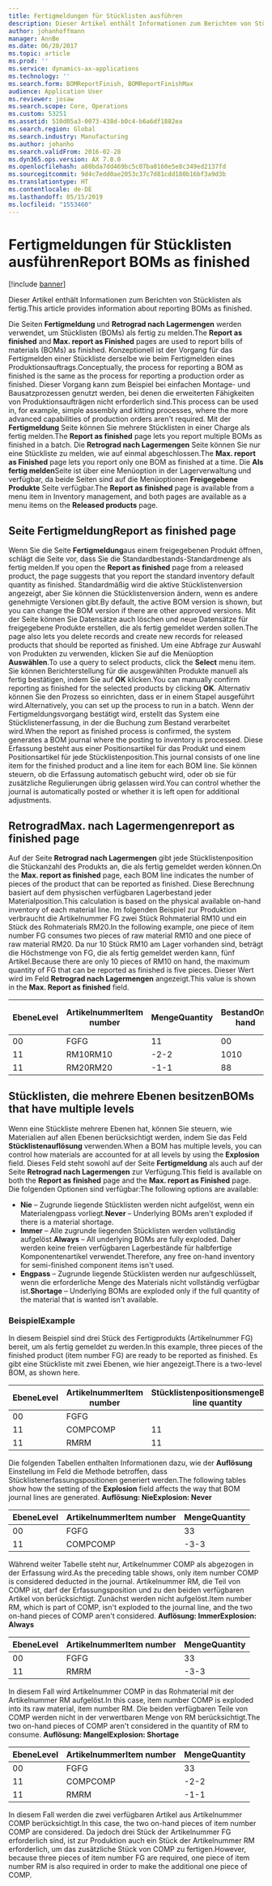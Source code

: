 ```yaml
---
title: Fertigmeldungen für Stücklisten ausführen
description: Dieser Artikel enthält Informationen zum Berichten von Stücklisten als fertig.
author: johanhoffmann
manager: AnnBe
ms.date: 06/20/2017
ms.topic: article
ms.prod: ''
ms.service: dynamics-ax-applications
ms.technology: ''
ms.search.form: BOMReportFinish, BOMReportFinishMax
audience: Application User
ms.reviewer: josaw
ms.search.scope: Core, Operations
ms.custom: 53251
ms.assetid: 510d05a3-0073-438d-b0c4-b6a6df1882ea
ms.search.region: Global
ms.search.industry: Manufacturing
ms.author: johanho
ms.search.validFrom: 2016-02-28
ms.dyn365.ops.version: AX 7.0.0
ms.openlocfilehash: a80bda7dd469bc5c07ba0160e5e8c349ed2137fd
ms.sourcegitcommit: 9d4c7edd0ae2053c37c7d81cdd180b16bf3a9d3b
ms.translationtype: HT
ms.contentlocale: de-DE
ms.lasthandoff: 05/15/2019
ms.locfileid: "1553460"
---
```

# <a name="report-boms-as-finished"></a><span data-ttu-id="cac03-103">Fertigmeldungen für Stücklisten ausführen</span><span class="sxs-lookup"><span data-stu-id="cac03-103">Report BOMs as finished</span></span>

[!include [banner](../includes/banner.md)]

<span data-ttu-id="cac03-104">Dieser Artikel enthält Informationen zum Berichten von Stücklisten als fertig.</span><span class="sxs-lookup"><span data-stu-id="cac03-104">This article provides information about reporting BOMs as finished.</span></span>

<span data-ttu-id="cac03-105">Die Seiten **Fertigmeldung** und **Retrograd nach Lagermengen** werden verwendet, um Stücklisten (BOMs) als fertig zu melden.</span><span class="sxs-lookup"><span data-stu-id="cac03-105">The **Report as finished** and **Max. report as Finished** pages are used to report bills of materials (BOMs) as finished.</span></span> <span data-ttu-id="cac03-106">Konzeptionell ist der Vorgang für das Fertigmelden einer Stückliste derselbe wie beim Fertigmelden eines Produktionsauftrags.</span><span class="sxs-lookup"><span data-stu-id="cac03-106">Conceptually, the process for reporting a BOM as finished is the same as the process for reporting a production order as finished.</span></span> <span data-ttu-id="cac03-107">Dieser Vorgang kann zum Beispiel bei einfachen Montage- und Bausatzprozessen genutzt werden, bei denen die erweiterten Fähigkeiten von Produktionsaufträgen nicht erforderlich sind.</span><span class="sxs-lookup"><span data-stu-id="cac03-107">This process can be used in, for example, simple assembly and kitting processes, where the more advanced capabilities of production orders aren't required.</span></span> <span data-ttu-id="cac03-108">Mit der **Fertigmeldung** Seite können Sie mehrere Stücklisten in einer Charge als fertig melden.</span><span class="sxs-lookup"><span data-stu-id="cac03-108">The **Report as finished** page lets you report multiple BOMs as finished in a batch.</span></span> <span data-ttu-id="cac03-109">Die **Retrograd nach Lagermengen** Seite können Sie nur eine Stückliste zu melden, wie auf einmal abgeschlossen.</span><span class="sxs-lookup"><span data-stu-id="cac03-109">The **Max. report as Finished** page lets you report only one BOM as finished at a time.</span></span> <span data-ttu-id="cac03-110">Die **Als fertig melden**Seite ist über eine Menüoption in der Lagerverwaltung und verfügbar, da beide Seiten sind auf die Menüoptionen **Freigegebene Produkte** Seite verfügbar.</span><span class="sxs-lookup"><span data-stu-id="cac03-110">The **Report as finished** page is available from a menu item in Inventory management, and both pages are available as a menu items on the **Released products** page.</span></span>

## <a name="report-as-finished-page"></a><span data-ttu-id="cac03-111">Seite Fertigmeldung</span><span class="sxs-lookup"><span data-stu-id="cac03-111">Report as finished page</span></span>
<span data-ttu-id="cac03-112">Wenn Sie die Seite **Fertigmeldung**aus einem freigegebenen Produkt öffnen, schlägt die Seite vor, dass Sie die Standardbestands-Standardmenge als fertig melden.</span><span class="sxs-lookup"><span data-stu-id="cac03-112">If you open the **Report as finished** page from a released product, the page suggests that you report the standard inventory default quantity as finished.</span></span> <span data-ttu-id="cac03-113">Standardmäßig wird die aktive Stücklistenversion angezeigt, aber Sie können die Stücklistenversion ändern, wenn es andere genehmigte Versionen gibt.</span><span class="sxs-lookup"><span data-stu-id="cac03-113">By default, the active BOM version is shown, but you can change the BOM version if there are other approved versions.</span></span> <span data-ttu-id="cac03-114">Mit der Seite können Sie Datensätze auch löschen und neue Datensätze für freigegebene Produkte erstellen, die als fertig gemeldet werden sollen.</span><span class="sxs-lookup"><span data-stu-id="cac03-114">The page also lets you delete records and create new records for released products that should be reported as finished.</span></span> <span data-ttu-id="cac03-115">Um eine Abfrage zur Auswahl von Produkten zu verwenden, klicken Sie auf die Menüoption **Auswählen**.</span><span class="sxs-lookup"><span data-stu-id="cac03-115">To use a query to select products, click the **Select** menu item.</span></span> <span data-ttu-id="cac03-116">Sie können Berichterstellung für die ausgewählten Produkte manuell als fertig bestätigen, indem Sie auf **OK** klicken.</span><span class="sxs-lookup"><span data-stu-id="cac03-116">You can manually confirm reporting as finished for the selected products by clicking **OK**.</span></span> <span data-ttu-id="cac03-117">Alternativ können Sie den Prozess so einrichten, dass er in einem Stapel ausgeführt wird.</span><span class="sxs-lookup"><span data-stu-id="cac03-117">Alternatively, you can set up the process to run in a batch.</span></span> <span data-ttu-id="cac03-118">Wenn der Fertigmeldungsvorgang bestätigt wird, erstellt das System eine Stücklistenerfassung, in der die Buchung zum Bestand verarbeitet wird.</span><span class="sxs-lookup"><span data-stu-id="cac03-118">When the report as finished process is confirmed, the system generates a BOM journal where the posting to inventory is processed.</span></span> <span data-ttu-id="cac03-119">Diese Erfassung besteht aus einer Positionsartikel für das Produkt und einem Positionsartikel für jede Stücklistenposition.</span><span class="sxs-lookup"><span data-stu-id="cac03-119">This journal consists of one line item for the finished product and a line item for each BOM line.</span></span> <span data-ttu-id="cac03-120">Sie können steuern, ob die Erfassung automatisch gebucht wird, oder ob sie für zusätzliche Regulierungen übrig gelassen wird.</span><span class="sxs-lookup"><span data-stu-id="cac03-120">You can control whether the journal is automatically posted or whether it is left open for additional adjustments.</span></span>

## <a name="max-report-as-finished-page"></a><span data-ttu-id="cac03-121">Retrograd</span><span class="sxs-lookup"><span data-stu-id="cac03-121">Max.</span></span> <span data-ttu-id="cac03-122">nach Lagermengen</span><span class="sxs-lookup"><span data-stu-id="cac03-122">report as finished page</span></span>
<span data-ttu-id="cac03-123">Auf der Seite **Retrograd nach Lagermengen** gibt jede Stücklistenposition die Stückanzahl des Produkts an, die als fertig gemeldet werden können.</span><span class="sxs-lookup"><span data-stu-id="cac03-123">On the **Max. report as finished** page, each BOM line indicates the number of pieces of the product that can be reported as finished.</span></span> <span data-ttu-id="cac03-124">Diese Berechnung basiert auf dem physischen verfügbaren Lagerbestand jeder Materialposition.</span><span class="sxs-lookup"><span data-stu-id="cac03-124">This calculation is based on the physical available on-hand inventory of each material line.</span></span> <span data-ttu-id="cac03-125">Im folgenden Beispiel zur Produktion verbraucht die Artikelnummer FG zwei Stück Rohmaterial RM10 und ein Stück des Rohmaterials RM20.</span><span class="sxs-lookup"><span data-stu-id="cac03-125">In the following example, one piece of item number FG consumes two pieces of raw material RM10 and one piece of raw material RM20.</span></span> <span data-ttu-id="cac03-126">Da nur 10 Stück RM10 am Lager vorhanden sind, beträgt die Höchstmenge von FG, die als fertig gemeldet werden kann, fünf Artikel.</span><span class="sxs-lookup"><span data-stu-id="cac03-126">Because there are only 10 pieces of RM10 on hand, the maximum quantity of FG that can be reported as finished is five pieces.</span></span> <span data-ttu-id="cac03-127">Dieser Wert wird im Feld **Retrograd nach Lagermengen** angezeigt.</span><span class="sxs-lookup"><span data-stu-id="cac03-127">This value is shown in the **Max. Report as finished** field.</span></span>

| <span data-ttu-id="cac03-128">Ebene</span><span class="sxs-lookup"><span data-stu-id="cac03-128">Level</span></span> | <span data-ttu-id="cac03-129">Artikelnummer</span><span class="sxs-lookup"><span data-stu-id="cac03-129">Item number</span></span> | <span data-ttu-id="cac03-130">Menge</span><span class="sxs-lookup"><span data-stu-id="cac03-130">Quantity</span></span> | <span data-ttu-id="cac03-131">Bestand</span><span class="sxs-lookup"><span data-stu-id="cac03-131">On-hand</span></span> | <span data-ttu-id="cac03-132">Retrograd</span><span class="sxs-lookup"><span data-stu-id="cac03-132">Max.</span></span> <span data-ttu-id="cac03-133">Fertigmeldung</span><span class="sxs-lookup"><span data-stu-id="cac03-133">Report as finished</span></span> |
|-------|-------------|----------|---------|-------------------------|
| <span data-ttu-id="cac03-134">0</span><span class="sxs-lookup"><span data-stu-id="cac03-134">0</span></span>     | <span data-ttu-id="cac03-135">FG</span><span class="sxs-lookup"><span data-stu-id="cac03-135">FG</span></span>          |  <span data-ttu-id="cac03-136">1</span><span class="sxs-lookup"><span data-stu-id="cac03-136">1</span></span>       | <span data-ttu-id="cac03-137">0</span><span class="sxs-lookup"><span data-stu-id="cac03-137">0</span></span>       | <span data-ttu-id="cac03-138">5</span><span class="sxs-lookup"><span data-stu-id="cac03-138">5</span></span>                       |
| <span data-ttu-id="cac03-139">1</span><span class="sxs-lookup"><span data-stu-id="cac03-139">1</span></span>     | <span data-ttu-id="cac03-140">RM10</span><span class="sxs-lookup"><span data-stu-id="cac03-140">RM10</span></span>        | <span data-ttu-id="cac03-141">-2</span><span class="sxs-lookup"><span data-stu-id="cac03-141">-2</span></span>       | <span data-ttu-id="cac03-142">10</span><span class="sxs-lookup"><span data-stu-id="cac03-142">10</span></span>      | <span data-ttu-id="cac03-143">5</span><span class="sxs-lookup"><span data-stu-id="cac03-143">5</span></span>                       |
| <span data-ttu-id="cac03-144">1</span><span class="sxs-lookup"><span data-stu-id="cac03-144">1</span></span>     | <span data-ttu-id="cac03-145">RM20</span><span class="sxs-lookup"><span data-stu-id="cac03-145">RM20</span></span>        | <span data-ttu-id="cac03-146">-1</span><span class="sxs-lookup"><span data-stu-id="cac03-146">-1</span></span>       |  <span data-ttu-id="cac03-147">8</span><span class="sxs-lookup"><span data-stu-id="cac03-147">8</span></span>      | <span data-ttu-id="cac03-148">8</span><span class="sxs-lookup"><span data-stu-id="cac03-148">8</span></span>                       |

## <a name="boms-that-have-multiple-levels"></a><span data-ttu-id="cac03-149">Stücklisten, die mehrere Ebenen besitzen</span><span class="sxs-lookup"><span data-stu-id="cac03-149">BOMs that have multiple levels</span></span>
<span data-ttu-id="cac03-150">Wenn eine Stückliste mehrere Ebenen hat, können Sie steuern, wie Materialien auf allen Ebenen berücksichtigt werden, indem Sie das Feld **Stücklistenauflösung** verwenden.</span><span class="sxs-lookup"><span data-stu-id="cac03-150">When a BOM has multiple levels, you can control how materials are accounted for at all levels by using the **Explosion** field.</span></span> <span data-ttu-id="cac03-151">Dieses Feld steht sowohl auf der Seite **Fertigmeldung** als auch auf der Seite **Retrograd nach Lagermengen** zur Verfügung.</span><span class="sxs-lookup"><span data-stu-id="cac03-151">This field is available on both the **Report as finished** page and the **Max. report as Finished** page.</span></span> <span data-ttu-id="cac03-152">Die folgenden Optionen sind verfügbar:</span><span class="sxs-lookup"><span data-stu-id="cac03-152">The following options are available:</span></span>

-   <span data-ttu-id="cac03-153">**Nie** – Zugrunde liegende Stücklisten werden nicht aufgelöst, wenn ein Materialengpass vorliegt.</span><span class="sxs-lookup"><span data-stu-id="cac03-153">**Never** – Underlying BOMs aren't exploded if there is a material shortage.</span></span>
-   <span data-ttu-id="cac03-154">**Immer** – Alle zugrunde liegenden Stücklisten werden vollständig aufgelöst.</span><span class="sxs-lookup"><span data-stu-id="cac03-154">**Always** – All underlying BOMs are fully exploded.</span></span> <span data-ttu-id="cac03-155">Daher werden keine freien verfügbaren Lagerbestände für halbfertige Komponentenartikel verwendet.</span><span class="sxs-lookup"><span data-stu-id="cac03-155">Therefore, any free on-hand inventory for semi-finished component items isn't used.</span></span>
-   <span data-ttu-id="cac03-156">**Engpass** – Zugrunde liegende Stücklisten werden nur aufgeschlüsselt, wenn die erforderliche Menge des Materials nicht vollständig verfügbar ist.</span><span class="sxs-lookup"><span data-stu-id="cac03-156">**Shortage** – Underlying BOMs are exploded only if the full quantity of the material that is wanted isn't available.</span></span>

### <a name="example"></a><span data-ttu-id="cac03-157">Beispiel</span><span class="sxs-lookup"><span data-stu-id="cac03-157">Example</span></span>

<span data-ttu-id="cac03-158">In diesem Beispiel sind drei Stück des Fertigprodukts (Artikelnummer FG) bereit, um als fertig gemeldet zu werden.</span><span class="sxs-lookup"><span data-stu-id="cac03-158">In this example, three pieces of the finished product (item number FG) are ready to be reported as finished.</span></span> <span data-ttu-id="cac03-159">Es gibt eine Stückliste mit zwei Ebenen, wie hier angezeigt.</span><span class="sxs-lookup"><span data-stu-id="cac03-159">There is a two-level BOM, as shown here.</span></span>

| <span data-ttu-id="cac03-160">Ebene</span><span class="sxs-lookup"><span data-stu-id="cac03-160">Level</span></span> | <span data-ttu-id="cac03-161">Artikelnummer</span><span class="sxs-lookup"><span data-stu-id="cac03-161">Item number</span></span> | <span data-ttu-id="cac03-162">Stücklistenpositionsmenge</span><span class="sxs-lookup"><span data-stu-id="cac03-162">BOM-line quantity</span></span> | <span data-ttu-id="cac03-163">Bestand</span><span class="sxs-lookup"><span data-stu-id="cac03-163">On-hand</span></span> |
|-------|-------------|-------------------|---------|
| <span data-ttu-id="cac03-164">0</span><span class="sxs-lookup"><span data-stu-id="cac03-164">0</span></span>     | <span data-ttu-id="cac03-165">FG</span><span class="sxs-lookup"><span data-stu-id="cac03-165">FG</span></span>          |                   |         |
| <span data-ttu-id="cac03-166">1</span><span class="sxs-lookup"><span data-stu-id="cac03-166">1</span></span>     | <span data-ttu-id="cac03-167">COMP</span><span class="sxs-lookup"><span data-stu-id="cac03-167">COMP</span></span>        | <span data-ttu-id="cac03-168">1</span><span class="sxs-lookup"><span data-stu-id="cac03-168">1</span></span>                 | <span data-ttu-id="cac03-169">2</span><span class="sxs-lookup"><span data-stu-id="cac03-169">2</span></span>       |
| <span data-ttu-id="cac03-170">1</span><span class="sxs-lookup"><span data-stu-id="cac03-170">1</span></span>     | <span data-ttu-id="cac03-171">RM</span><span class="sxs-lookup"><span data-stu-id="cac03-171">RM</span></span>          | <span data-ttu-id="cac03-172">1</span><span class="sxs-lookup"><span data-stu-id="cac03-172">1</span></span>                 |         |

<span data-ttu-id="cac03-173">Die folgenden Tabellen enthalten Informationen dazu, wie der **Auflösung** Einstellung im Feld die Methode betroffen, dass Stücklistenerfassungspositionen generiert werden.</span><span class="sxs-lookup"><span data-stu-id="cac03-173">The following tables show how the setting of the **Explosion** field affects the way that BOM journal lines are generated.</span></span> <span data-ttu-id="cac03-174">**Auflösung: Nie**</span><span class="sxs-lookup"><span data-stu-id="cac03-174">**Explosion: Never**</span></span>

| <span data-ttu-id="cac03-175">Ebene</span><span class="sxs-lookup"><span data-stu-id="cac03-175">Level</span></span> | <span data-ttu-id="cac03-176">Artikelnummer</span><span class="sxs-lookup"><span data-stu-id="cac03-176">Item number</span></span> | <span data-ttu-id="cac03-177">Menge</span><span class="sxs-lookup"><span data-stu-id="cac03-177">Quantity</span></span> |
|-------|-------------|----------|
| <span data-ttu-id="cac03-178">0</span><span class="sxs-lookup"><span data-stu-id="cac03-178">0</span></span>     | <span data-ttu-id="cac03-179">FG</span><span class="sxs-lookup"><span data-stu-id="cac03-179">FG</span></span>          | <span data-ttu-id="cac03-180">3</span><span class="sxs-lookup"><span data-stu-id="cac03-180">3</span></span>        |
| <span data-ttu-id="cac03-181">1</span><span class="sxs-lookup"><span data-stu-id="cac03-181">1</span></span>     | <span data-ttu-id="cac03-182">COMP</span><span class="sxs-lookup"><span data-stu-id="cac03-182">COMP</span></span>        | <span data-ttu-id="cac03-183">-3</span><span class="sxs-lookup"><span data-stu-id="cac03-183">-3</span></span>       |

<span data-ttu-id="cac03-184">Während weiter Tabelle steht nur, Artikelnummer COMP als abgezogen in der Erfassung wird.</span><span class="sxs-lookup"><span data-stu-id="cac03-184">As the preceding table shows, only item number COMP is considered deducted in the journal.</span></span> <span data-ttu-id="cac03-185">Artikelnummer RM, die Teil von COMP ist, darf der Erfassungsposition und zu den beiden verfügbaren Artikel von berücksichtigt. Zunächst werden nicht aufgelöst.</span><span class="sxs-lookup"><span data-stu-id="cac03-185">Item number RM, which is part of COMP, isn't exploded to the journal line, and the two on-hand pieces of COMP aren't considered.</span></span> <span data-ttu-id="cac03-186">**Auflösung: Immer**</span><span class="sxs-lookup"><span data-stu-id="cac03-186">**Explosion: Always**</span></span>

| <span data-ttu-id="cac03-187">Ebene</span><span class="sxs-lookup"><span data-stu-id="cac03-187">Level</span></span> | <span data-ttu-id="cac03-188">Artikelnummer</span><span class="sxs-lookup"><span data-stu-id="cac03-188">Item number</span></span> | <span data-ttu-id="cac03-189">Menge</span><span class="sxs-lookup"><span data-stu-id="cac03-189">Quantity</span></span> |
|-------|-------------|----------|
| <span data-ttu-id="cac03-190">0</span><span class="sxs-lookup"><span data-stu-id="cac03-190">0</span></span>     | <span data-ttu-id="cac03-191">FG</span><span class="sxs-lookup"><span data-stu-id="cac03-191">FG</span></span>          | <span data-ttu-id="cac03-192">3</span><span class="sxs-lookup"><span data-stu-id="cac03-192">3</span></span>        |
| <span data-ttu-id="cac03-193">1</span><span class="sxs-lookup"><span data-stu-id="cac03-193">1</span></span>     | <span data-ttu-id="cac03-194">RM</span><span class="sxs-lookup"><span data-stu-id="cac03-194">RM</span></span>          | <span data-ttu-id="cac03-195">-3</span><span class="sxs-lookup"><span data-stu-id="cac03-195">-3</span></span>       |

<span data-ttu-id="cac03-196">In diesem Fall wird Artikelnummer COMP in das Rohmaterial mit der Artikelnummer RM aufgelöst.</span><span class="sxs-lookup"><span data-stu-id="cac03-196">In this case, item number COMP is exploded into its raw material, item number RM.</span></span> <span data-ttu-id="cac03-197">Die beiden verfügbaren Teile von COMP werden nicht in der verwertbaren Menge von RM berücksichtigt.</span><span class="sxs-lookup"><span data-stu-id="cac03-197">The two on-hand pieces of COMP aren't considered in the quantity of RM to consume.</span></span> <span data-ttu-id="cac03-198">**Auflösung: Mangel**</span><span class="sxs-lookup"><span data-stu-id="cac03-198">**Explosion: Shortage**</span></span>

| <span data-ttu-id="cac03-199">Ebene</span><span class="sxs-lookup"><span data-stu-id="cac03-199">Level</span></span> | <span data-ttu-id="cac03-200">Artikelnummer</span><span class="sxs-lookup"><span data-stu-id="cac03-200">Item number</span></span> | <span data-ttu-id="cac03-201">Menge</span><span class="sxs-lookup"><span data-stu-id="cac03-201">Quantity</span></span> |
|-------|-------------|----------|
| <span data-ttu-id="cac03-202">0</span><span class="sxs-lookup"><span data-stu-id="cac03-202">0</span></span>     | <span data-ttu-id="cac03-203">FG</span><span class="sxs-lookup"><span data-stu-id="cac03-203">FG</span></span>          | <span data-ttu-id="cac03-204">3</span><span class="sxs-lookup"><span data-stu-id="cac03-204">3</span></span>        |
| <span data-ttu-id="cac03-205">1</span><span class="sxs-lookup"><span data-stu-id="cac03-205">1</span></span>     | <span data-ttu-id="cac03-206">COMP</span><span class="sxs-lookup"><span data-stu-id="cac03-206">COMP</span></span>        | <span data-ttu-id="cac03-207">-2</span><span class="sxs-lookup"><span data-stu-id="cac03-207">-2</span></span>       |
| <span data-ttu-id="cac03-208">1</span><span class="sxs-lookup"><span data-stu-id="cac03-208">1</span></span>     | <span data-ttu-id="cac03-209">RM</span><span class="sxs-lookup"><span data-stu-id="cac03-209">RM</span></span>          | <span data-ttu-id="cac03-210">-1</span><span class="sxs-lookup"><span data-stu-id="cac03-210">-1</span></span>       |

<span data-ttu-id="cac03-211">In diesem Fall werden die zwei verfügbaren Artikel aus Artikelnummer COMP berücksichtigt.</span><span class="sxs-lookup"><span data-stu-id="cac03-211">In this case, the two on-hand pieces of item number COMP are considered.</span></span> <span data-ttu-id="cac03-212">Da jedoch drei Stück der Artikelnummer FG erforderlich sind, ist zur Produktion auch ein Stück der Artikelnummer RM erforderlich, um das zusätzliche Stück von COMP zu fertigen.</span><span class="sxs-lookup"><span data-stu-id="cac03-212">However, because three pieces of item number FG are required, one piece of item number RM is also required in order to make the additional one piece of COMP.</span></span>



